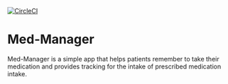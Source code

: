 [![CircleCI](https://circleci.com/gh/ibnahmadbello/Med-Manager/tree/master.svg?style=shield)](https://circleci.com/gh/ibnahmadbello/Med-Manager/tree/master)

# Med-Manager
Med-Manager is a simple app that helps patients remember to take their medication and provides tracking for the intake of prescribed medication intake.
